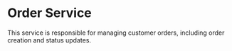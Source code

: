 # Order Service

This service is responsible for managing customer orders,
including order creation and status updates.
